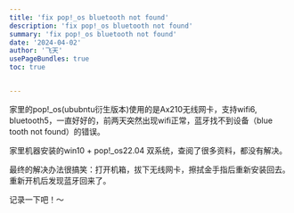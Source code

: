 ```yaml
---
title: 'fix pop!_os bluetooth not found'
description: 'fix pop!_os bluetooth not found'
summary: 'fix pop!_os bluetooth not found'
date: '2024-04-02'
author: '飞天'
usePageBundles: true
toc: true


---
```






家里的pop!_os(ububntu衍生版本)使用的是Ax210无线网卡，支持wifi6, bluetooth5，一直好好的，前两天突然出现wifi正常，蓝牙找不到设备（blue tooth not found）的错误。



家里机器安装的win10 + pop!_os22.04 双系统，查阅了很多资料，都没有解决。



最终的解决办法很搞笑：打开机箱，拔下无线网卡，擦拭金手指后重新安装回去。重新开机后发现蓝牙回来了。



记录一下吧！～